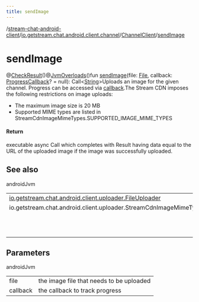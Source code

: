 ```yaml
---
title: sendImage
---
```

/[stream-chat-android-client](../../index.md)/[io.getstream.chat.android.client.channel](../index.md)/[ChannelClient](index.md)/[sendImage](sendImage.md)  
  
  
  
# sendImage  
@[CheckResult](https://developer.android.com/reference/kotlin/androidx/annotation/CheckResult.html)()@[JvmOverloads](https://kotlinlang.org/api/latest/jvm/stdlib/kotlin.jvm/-jvm-overloads/index.html)()fun [sendImage](sendImage.md)(file: [File](https://developer.android.com/reference/kotlin/java/io/File.html), callback: [ProgressCallback](../../io.getstream.chat.android.client.utils/ProgressCallback/index.md)? = null): Call&lt;[String](https://kotlinlang.org/api/latest/jvm/stdlib/kotlin/-string/index.html)&gt;Uploads an image for the given channel. Progress can be accessed via [callback](sendImage.md).The Stream CDN imposes the following restrictions on image uploads:<ul><li>The maximum image size is 20 MB</li><li>Supported MIME types are listed in StreamCdnImageMimeTypes.SUPPORTED_IMAGE_MIME_TYPES</li></ul>  
  
#### Return  
executable async Call which completes with Result having data equal to the URL of the uploaded image if the image was successfully uploaded.  
  
## See also  
  
androidJvm  
  
| | |
|---|---|
| <a name="io.getstream.chat.android.client.channel/ChannelClient/sendImage/#java.io.File#io.getstream.chat.android.client.utils.ProgressCallback?/PointingToDeclaration/"></a>[io.getstream.chat.android.client.uploader.FileUploader](../../io.getstream.chat.android.client.uploader/FileUploader/index.md)| <a name="io.getstream.chat.android.client.channel/ChannelClient/sendImage/#java.io.File#io.getstream.chat.android.client.utils.ProgressCallback?/PointingToDeclaration/"></a>|
| <a name="io.getstream.chat.android.client.channel/ChannelClient/sendImage/#java.io.File#io.getstream.chat.android.client.utils.ProgressCallback?/PointingToDeclaration/"></a>io.getstream.chat.android.client.uploader.StreamCdnImageMimeTypes| <a name="io.getstream.chat.android.client.channel/ChannelClient/sendImage/#java.io.File#io.getstream.chat.android.client.utils.ProgressCallback?/PointingToDeclaration/"></a>|
| <a name="io.getstream.chat.android.client.channel/ChannelClient/sendImage/#java.io.File#io.getstream.chat.android.client.utils.ProgressCallback?/PointingToDeclaration/"></a>| <a name="io.getstream.chat.android.client.channel/ChannelClient/sendImage/#java.io.File#io.getstream.chat.android.client.utils.ProgressCallback?/PointingToDeclaration/"></a>&lt;a href="https://getstream.io/chat/docs/android/file_uploads/?language=kotlin"&gt;File Uploads&lt;/a&gt;|
  
  
  
## Parameters  
  
androidJvm  
  
| | |
|---|---|
| <a name="io.getstream.chat.android.client.channel/ChannelClient/sendImage/#java.io.File#io.getstream.chat.android.client.utils.ProgressCallback?/PointingToDeclaration/"></a>file| <a name="io.getstream.chat.android.client.channel/ChannelClient/sendImage/#java.io.File#io.getstream.chat.android.client.utils.ProgressCallback?/PointingToDeclaration/"></a>the image file that needs to be uploaded|
| <a name="io.getstream.chat.android.client.channel/ChannelClient/sendImage/#java.io.File#io.getstream.chat.android.client.utils.ProgressCallback?/PointingToDeclaration/"></a>callback| <a name="io.getstream.chat.android.client.channel/ChannelClient/sendImage/#java.io.File#io.getstream.chat.android.client.utils.ProgressCallback?/PointingToDeclaration/"></a>the callback to track progress|
  


